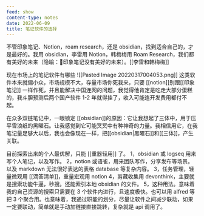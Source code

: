 ```yaml
---
feed: show
content-type: notes
date: 2022-06-09
title: 笔记软件的选择
---
```


不管印象笔记、Notion，roam research，还是 obsidian，找到适合自己的，才是最好的。我用 obsidian，李雷用 Notion，韩梅梅用 Roam Research，我们都有美好的未来（隐喻：🤪印象笔记没有美好的未来）。[[李雷和韩梅梅]]

现在市场上的笔记软件有哪些
 ![[Pasted Image 20220317004053.png]]
 这类软件本来就偏小众，市场规模不大，存量市场你死我来，只要 [[notion]]别跟[[印象笔记]] 一样作死，并且能解决中国连网的问题，我觉得他肯定是吃走大部分蛋糕的，我斗胆预测后两个国产软件 1-2 年就得挂了，收入可能连开发费用都付不起。
 
在众多双链笔记中，一眼锁定 [[obsidian]]的原因：它让我想起了三体中，用于压平雪浪纸的黑曜石。让我感觉到它可能冥冥中有种神奇的力量。我相信用它，在我笔记量足够大以后，我也会像现在一样，把[[obsidian|黑曜石]]和[[三体]]，产生关联。

目前探索出来的个人最优解，只能 [[重器轻用]] 了。
1，obsidian 或 logseq 用来写个人笔记，以及写作。
2，notion 或语雀，用来团队写作，分享发布等场景。以及 markdown 无法很好表达的表格 database 等复杂内容。
3，任务管理，轻量微观用 [[滴答清单]]，重量宏观用 notion
4，剪藏收集用 devonthink，主要就是搜索功能牛逼，秒搜。还能索引本地 obsidian 的文件。
5，这种用法。意味着我的自己资源的搜索只需要在 3 个软件内进行，且速度极快。也可以用 alfred 等把 3 个聚合用。也意味着，我通过职能的划分，尽量让软件之间减少联动，如果一定要联动，简单就是手动加链接直接跳转，复杂就是 api 调用了。
